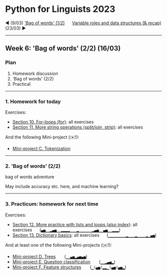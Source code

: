 
# Python for Linguists 2023

◄ (9/03) ['Bag of words' (1/2)](../classes/05_Bag_of_words_1.md)&nbsp;&nbsp;&nbsp;&nbsp;&nbsp;&nbsp;[Variable roles and data structures (& recap)](../classes/07_Variable_roles_and_data_structures_and_recap.md) (23/03) ►

-------

## Week 6: 'Bag of words' (2/2) (16/03)


### Plan
1. Homework discussion
2. 'Bag of words' (2/2)
3. Practical


-------

### 1. Homework for today

Exercises:
- [Section 10. For-loops (for)](../exercises/10_for-loops.md): all exercises
- [Section 11. More string operations (split/join, strip)](../exercises/11_more_string_operations.md): all exercises

And the following Mini-project (✉️!):
- [Mini-project C. Tokenization](../projects/C_tokenization.md) 

-------

### 2. 'Bag of words' (2/2)

bag of words adventure


May include accuracy etc. here, and machine learning?

-------

### 3. Practicum: homework for next time

Exercises:
- [Section 12. More practice with lists and loops (also index)](../exercises/12_more_lists_and_loops.md): all exercises&nbsp;&nbsp;&nbsp;&nbsp;&nbsp; (`▄▅▁▁▂▄▅▁▁▂▂▂▂▁▁▁▂▁▁▁▁▁▁▂▄▅▁▁▄▅▁▁▂▂▂`)
- [Section 13. Dictionary basics](../exercises/13_dictionary_basics.md): all exercises&nbsp;&nbsp;&nbsp;&nbsp;&nbsp; (`▁▁▁▁▁▁▁▁▂▁▁▁▂▁▁▁▁▂▁▄▅`)

And at least one of the following Mini-projects (✉️!):
- [Mini-project D. Trees](../projects/D_trees.md) &nbsp;&nbsp;&nbsp;&nbsp;&nbsp; (`▁▁▄▅▂▄▅▄▅`)
- [Mini-project E. Question classification](../projects/E_question_classification.md) &nbsp;&nbsp;&nbsp;&nbsp;&nbsp; (`▁▁▂▄▅▂`)
- [Mini-project F. Feature structures](../projects/F_feature_structures.md) &nbsp;&nbsp;&nbsp;&nbsp;&nbsp; (`▁(▄▅)▂▂▁(▄▅)▄▅▂`)

